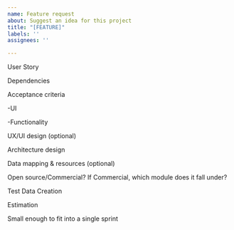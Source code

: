 ```yaml
---
name: Feature request
about: Suggest an idea for this project
title: "[FEATURE]"
labels: ''
assignees: ''

---
```


User Story

Dependencies

Acceptance criteria

-UI

-Functionality

UX/UI design (optional)

Architecture design

Data mapping & resources (optional)

Open source/Commercial? If Commercial, which module does it fall under?

Test Data Creation

Estimation

Small enough to fit into a single sprint
